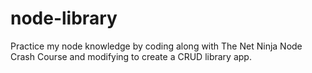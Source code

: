 # node-library
Practice my node knowledge by coding along with The Net Ninja Node Crash Course and modifying to create a CRUD library app.
